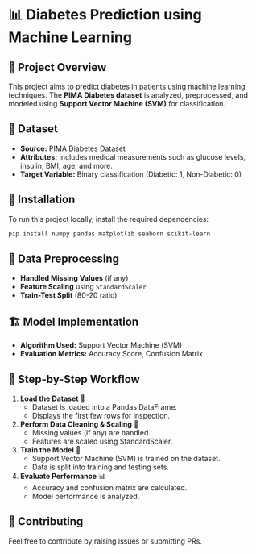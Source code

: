# 📊 Diabetes Prediction using Machine Learning

## 🚀 Project Overview
This project aims to predict diabetes in patients using machine learning techniques. The **PIMA Diabetes dataset** is analyzed, preprocessed, and modeled using **Support Vector Machine (SVM)** for classification.

## 📂 Dataset
- **Source:** PIMA Diabetes Dataset
- **Attributes:** Includes medical measurements such as glucose levels, insulin, BMI, age, and more.
- **Target Variable:** Binary classification (Diabetic: 1, Non-Diabetic: 0)

## 🔧 Installation
To run this project locally, install the required dependencies:
```bash
pip install numpy pandas matplotlib seaborn scikit-learn
```

## 📜 Data Preprocessing
- **Handled Missing Values** (if any)
- **Feature Scaling** using `StandardScaler`
- **Train-Test Split** (80-20 ratio)

## 🏗️ Model Implementation
- **Algorithm Used:** Support Vector Machine (SVM)
- **Evaluation Metrics:** Accuracy Score, Confusion Matrix



## 📸 Step-by-Step Workflow
1. **Load the Dataset** 📂  
   - Dataset is loaded into a Pandas DataFrame.
   - Displays the first few rows for inspection.
2. **Perform Data Cleaning & Scaling** 🔄  
   - Missing values (if any) are handled.
   - Features are scaled using StandardScaler.
3. **Train the Model** 🤖  
   - Support Vector Machine (SVM) is trained on the dataset.
   - Data is split into training and testing sets.
4. **Evaluate Performance** 📊  
   - Accuracy and confusion matrix are calculated.
   - Model performance is analyzed.

## 🤝 Contributing
Feel free to contribute by raising issues or submitting PRs.


